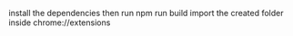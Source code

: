 install the dependencies then run
npm run build
import the created folder inside chrome://extensions
